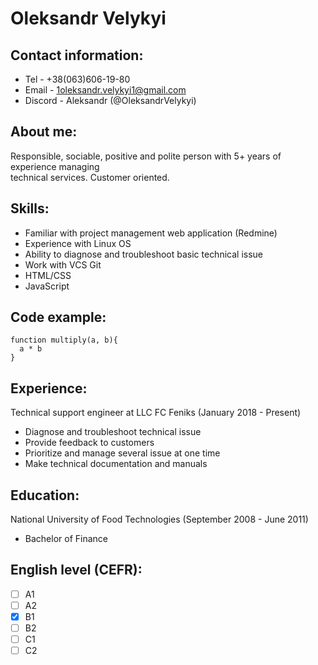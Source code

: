 # Oleksandr Velykyi

## Contact information:
- Tel - +38(063)606-19-80
- Email - <1oleksandr.velykyi1@gmail.com>
- Discord - Aleksandr (@OleksandrVelykyi)
## About me:
Responsible, sociable, positive and polite person with 5+ years of experience managing  
technical services. Customer oriented.
## Skills:
- Familiar with project management web application (Redmine)
- Experience with Linux OS
- Ability to diagnose and troubleshoot basic technical issue
- Work with VCS Git
- HTML/CSS
- JavaScript
## Code example:
```
function multiply(a, b){
  a * b
}
```
## Experience:
Technical support engineer at LLC FC Feniks (January 2018 - Present)
- Diagnose and troubleshoot technical issue
- Provide feedback to customers
- Prioritize and manage several issue at one time
- Make technical documentation and manuals
## Education:
National University of Food Technologies (September 2008 - June 2011)
- Bachelor of Finance
## English level (CEFR): 
[//]: # (use "- [x] element" form, for marked item and "- [ ] element" for unmarked item)
- [ ] A1
- [ ] A2
- [x] B1
- [ ] B2
- [ ] C1
- [ ] C2
